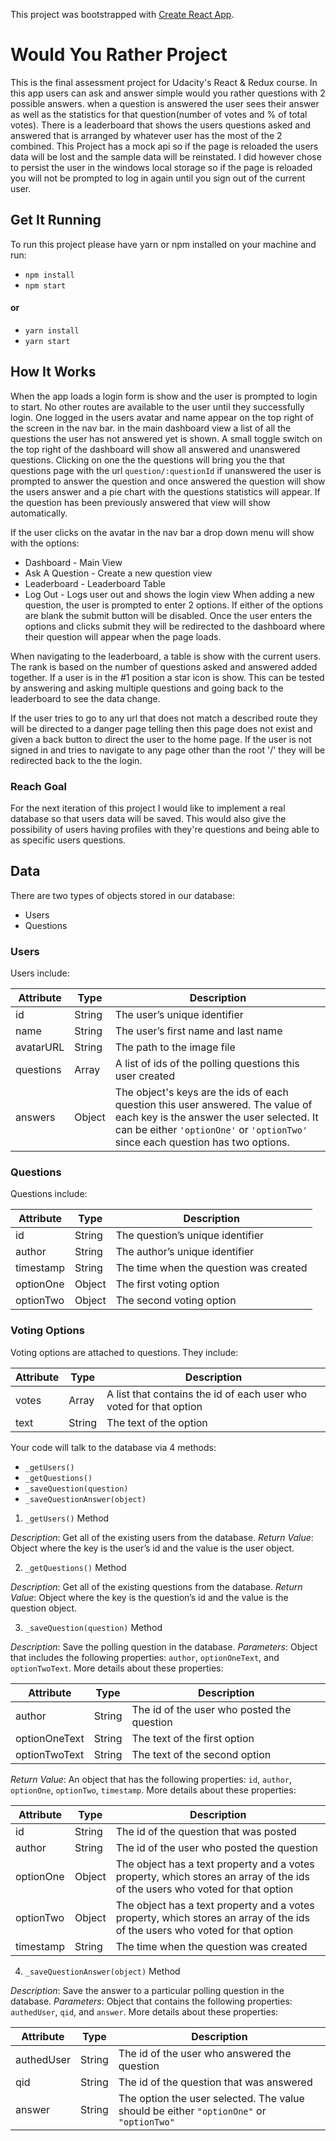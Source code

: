 This project was bootstrapped with [Create React App](https://github.com/facebookincubator/create-react-app).

# Would You Rather Project

This is the final assessment project for Udacity's React & Redux course. In this app users can ask and answer
simple would you rather questions with 2 possible answers. when a question is answered the user sees their
answer as well as the statistics for that question(number of votes and % of total votes). There is a leaderboard
that shows the users questions asked and answered that is arranged by whatever user has the most of the 2 combined. This
Project has a mock api so if the page is reloaded the users data will be lost and the sample data will be reinstated. I did however chose to persist the user in the windows local storage so if the page is reloaded you will not be prompted to log in
again until you sign out of the current user.

## Get It Running
To run this project please have yarn or npm installed on your machine and run:

* `npm install`
* `npm start`
#### or
* `yarn install`
* `yarn start`

## How It Works

When the app loads a login form is show and the user is prompted to login to start. No other routes are available to the user until they successfully login. One logged in the users avatar and name appear on the top right of the screen in the nav bar.
in the main dashboard view a list of all the questions the user has not answered yet is shown. A small toggle switch on the top right of the dashboard will show all answered and unanswered questions. Clicking on one the the questions will bring you the that questions page with the url ```question/:questionId``` if unanswered the user is prompted to answer the question and once answered the question will show the users answer and a pie chart with the questions statistics will appear. If the question has been previously answered that view will show automatically.


If the user clicks on the avatar in the nav bar a drop down menu will show with the options:
  * Dashboard - Main View
  * Ask A Question - Create a new question view
  * Leaderboard - Leaderboard Table
  * Log Out - Logs user out and shows the login view
When adding a new question, the user is prompted to enter 2 options. If either of the options are blank the submit button will
be disabled. Once the user enters the options and clicks submit they will be redirected to the dashboard where their question will appear when the page loads.

When navigating to the leaderboard, a table is show with the current users. The rank is based on the number of questions asked and answered added together. If a user is in the #1 position a star icon is show. This can be tested by answering and asking multiple questions and going back to the leaderboard to see the data change.

If the user tries to go to any url that does not match a described route they will be directed to a danger page telling then this page does not exist and given a back button to direct the user to the home page. If the user is not signed in and tries to navigate to any page other than the root '/' they will be redirected back to the the login.

### Reach Goal
For the next iteration of this project I would like to implement a real database so that users data will be saved. This would also give the possibility of users having profiles with they're questions and being able to as specific users questions.

## Data

There are two types of objects stored in our database:

* Users
* Questions

### Users

Users include:

| Attribute    | Type             | Description           |
|-----------------|------------------|-------------------         |
| id                 | String           | The user’s unique identifier |
| name          | String           | The user’s first name  and last name     |
| avatarURL  | String           | The path to the image file |
| questions | Array | A list of ids of the polling questions this user created|
| answers      | Object         |  The object's keys are the ids of each question this user answered. The value of each key is the answer the user selected. It can be either `'optionOne'` or `'optionTwo'` since each question has two options.

### Questions

Questions include:

| Attribute | Type | Description |
|-----------------|------------------|-------------------|
| id                  | String | The question’s unique identifier |
| author        | String | The author’s unique identifier |
| timestamp | String | The time when the question was created|
| optionOne | Object | The first voting option|
| optionTwo | Object | The second voting option|

### Voting Options

Voting options are attached to questions. They include:

| Attribute | Type | Description |
|-----------------|------------------|-------------------|
| votes             | Array | A list that contains the id of each user who voted for that option|
| text                | String | The text of the option |

Your code will talk to the database via 4 methods:

* `_getUsers()`
* `_getQuestions()`
* `_saveQuestion(question)`
* `_saveQuestionAnswer(object)`

1) `_getUsers()` Method

*Description*: Get all of the existing users from the database.
*Return Value*: Object where the key is the user’s id and the value is the user object.

2) `_getQuestions()` Method

*Description*: Get all of the existing questions from the database.
*Return Value*: Object where the key is the question’s id and the value is the question object.

3) `_saveQuestion(question)` Method

*Description*: Save the polling question in the database.
*Parameters*:  Object that includes the following properties: `author`, `optionOneText`, and `optionTwoText`. More details about these properties:

| Attribute | Type | Description |
|-----------------|------------------|-------------------|
| author | String | The id of the user who posted the question|
| optionOneText| String | The text of the first option |
| optionTwoText | String | The text of the second option |

*Return Value*:  An object that has the following properties: `id`, `author`, `optionOne`, `optionTwo`, `timestamp`. More details about these properties:

| Attribute | Type | Description |
|-----------------|------------------|-------------------|
| id | String | The id of the question that was posted|
| author | String | The id of the user who posted the question|
| optionOne | Object | The object has a text property and a votes property, which stores an array of the ids of the users who voted for that option|
| optionTwo | Object | The object has a text property and a votes property, which stores an array of the ids of the users who voted for that option|
|timestamp|String | The time when the question was created|

4) `_saveQuestionAnswer(object)` Method

*Description*: Save the answer to a particular polling question in the database.
*Parameters*: Object that contains the following properties: `authedUser`, `qid`, and `answer`. More details about these properties:

| Attribute | Type | Description |
|-----------------|------------------|-------------------|
| authedUser | String | The id of the user who answered the question|
| qid | String | The id of the question that was answered|
| answer | String | The option the user selected. The value should be either `"optionOne"` or `"optionTwo"`|
